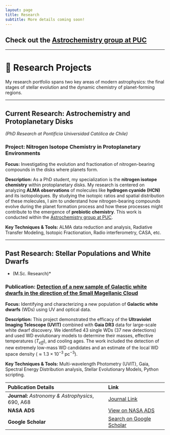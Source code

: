 ```yaml
---
layout: page
title: Research
subtitle: More details coming soon!
---
```

## Check out the [Astrochemistry group at PUC](https://vvguzman.com/)
---

# 🔭 Research Projects

My research portfolio spans two key areas of modern astrophysics: the final stages of stellar evolution and the dynamic chemistry of planet-forming regions.

---

## **Current Research: Astrochemistry and Protoplanetary Disks**
*(PhD Research at Pontificia Universidad Católica de Chile)*

### Project: Nitrogen Isotope Chemistry in Protoplanetary Environments

**Focus:** Investigating the evolution and fractionation of nitrogen-bearing compounds in the disks where planets form.

**Description:**
As a PhD student, my specialization is the **nitrogen isotope chemistry** within protoplanetary disks. My research is centered on analyzing **ALMA observations** of molecules like **hydrogen cyanide (HCN)** and its isotopologues. By studying the isotopic ratios and spatial distribution of these molecules, I aim to understand how nitrogen-bearing compounds evolve during the planet formation process and how these processes might contribute to the emergence of **prebiotic chemistry**. This work is conducted within the [Astrochemistry group at PUC](https://vvguzman.com/).

**Key Techniques & Tools:** ALMA data reduction and analysis, Radiative Transfer Modeling, Isotopic Fractionation, Radio interferometry, CASA, etc.

---

## **Past Research: Stellar Populations and White Dwarfs**
* (M.Sc. Research)*

### Publication: [Detection of a new sample of Galactic white dwarfs in the direction of the Small Magellanic Cloud](https://doi.org/10.1051/0004-6361/202450292) 

**Focus:** Identifying and characterizing a new population of **Galactic white dwarfs** (WDs) using UV and optical data.

**Description:**
This project demonstrated the efficacy of the **Ultraviolet Imaging Telescope (UVIT)** combined with **Gaia DR3** data for large-scale white dwarf discovery. We identified 43 single WDs (37 new detections) and used WD evolutionary models to determine their masses, effective temperatures ($T_{eff}$), and cooling ages. The work included the detection of new extremely low-mass WD candidates and an estimate of the local WD space density ($\approx 1.3 \times 10^{-3}\ \text{pc}^{-3}$).

**Key Techniques & Tools:** Multi-wavelength Photometry (UVIT}, Gaia, Spectral Energy Distribution analysis, Stellar Evolutionary Models, Python scripting.

| Publication Details | Link |
| :--- | :--- |
| **Journal:** *Astronomy & Astrophysics*, 690, A68 | [Journal Link](https://doi.org/10.1051/0004-6361/202450292) |
| **NASA ADS** | [View on NASA ADS](https://ui.adsabs.harvard.edu/abs/2024A&A...690A..68S/abstract) |
| **Google Scholar** | [Search on Google Scholar](https://scholar.google.com/scholar?hl=en&as_sdt=0%2C5&q=Detection+of+a+new+sample+of+Galactic+white+dwarfs+in+the+direction+of+the+Small+Magellanic+Cloud&btnG=) |
